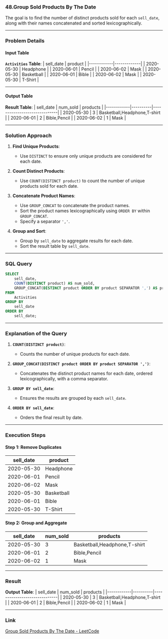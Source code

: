 ### **48.Group Sold Products By The Date**

The goal is to find the number of distinct products sold for each `sell_date`, along with their names concatenated and sorted lexicographically.

---

### **Problem Details**

#### **Input Table**

**`Activities` Table**:
| sell_date  | product     |
|------------|-------------|
| 2020-05-30 | Headphone   |
| 2020-06-01 | Pencil      |
| 2020-06-02 | Mask        |
| 2020-05-30 | Basketball  |
| 2020-06-01 | Bible       |
| 2020-06-02 | Mask        |
| 2020-05-30 | T-Shirt     |

---

#### **Output Table**

**Result Table**:
| sell_date  | num_sold | products                     |
|------------|----------|------------------------------|
| 2020-05-30 | 3        | Basketball,Headphone,T-shirt |
| 2020-06-01 | 2        | Bible,Pencil                 |
| 2020-06-02 | 1        | Mask                         |

---

### **Solution Approach**

1. **Find Unique Products**:
   - Use `DISTINCT` to ensure only unique products are considered for each date.

2. **Count Distinct Products**:
   - Use `COUNT(DISTINCT product)` to count the number of unique products sold for each date.

3. **Concatenate Product Names**:
   - Use `GROUP_CONCAT` to concatenate the product names.
   - Sort the product names lexicographically using `ORDER BY` within `GROUP_CONCAT`.
   - Specify a separator `','`.

4. **Group and Sort**:
   - Group by `sell_date` to aggregate results for each date.
   - Sort the result table by `sell_date`.

---

### **SQL Query**

```sql
SELECT 
    sell_date,
    COUNT(DISTINCT product) AS num_sold,
    GROUP_CONCAT(DISTINCT product ORDER BY product SEPARATOR ',') AS products
FROM 
    Activities
GROUP BY 
    sell_date
ORDER BY 
    sell_date;
```

---

### **Explanation of the Query**

1. **`COUNT(DISTINCT product)`**:
   - Counts the number of unique products for each date.

2. **`GROUP_CONCAT(DISTINCT product ORDER BY product SEPARATOR ',')`**:
   - Concatenates the distinct product names for each date, ordered lexicographically, with a comma separator.

3. **`GROUP BY sell_date`**:
   - Ensures the results are grouped by each `sell_date`.

4. **`ORDER BY sell_date`**:
   - Orders the final result by date.

---

### **Execution Steps**

#### **Step 1: Remove Duplicates**
| sell_date  | product     |
|------------|-------------|
| 2020-05-30 | Headphone   |
| 2020-06-01 | Pencil      |
| 2020-06-02 | Mask        |
| 2020-05-30 | Basketball  |
| 2020-06-01 | Bible       |
| 2020-05-30 | T-Shirt     |

#### **Step 2: Group and Aggregate**
| sell_date  | num_sold | products                     |
|------------|----------|------------------------------|
| 2020-05-30 | 3        | Basketball,Headphone,T-shirt |
| 2020-06-01 | 2        | Bible,Pencil                 |
| 2020-06-02 | 1        | Mask                         |

---

### **Result**

**Output Table**:
| sell_date  | num_sold | products                     |
|------------|----------|------------------------------|
| 2020-05-30 | 3        | Basketball,Headphone,T-shirt |
| 2020-06-01 | 2        | Bible,Pencil                 |
| 2020-06-02 | 1        | Mask                         |

---

### **Link**
[Group Sold Products By The Date - LeetCode](https://leetcode.com/problems/group-sold-products-by-the-date/)
